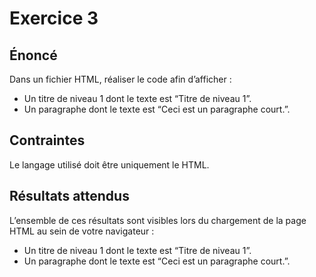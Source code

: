 # Exercice 3

## Énoncé

Dans un fichier HTML, réaliser le code afin d’afficher :

- Un titre de niveau 1 dont le texte est “Titre de niveau 1”.
- Un paragraphe dont le texte est “Ceci est un paragraphe court.”.

## Contraintes

Le langage utilisé doit être uniquement le HTML.

## Résultats attendus

L’ensemble de ces résultats sont visibles lors du chargement de la page HTML au sein de votre navigateur :

- Un titre de niveau 1 dont le texte est “Titre de niveau 1”.
- Un paragraphe dont le texte est “Ceci est un paragraphe court.”.